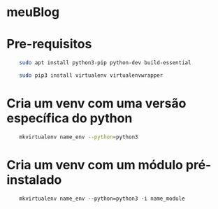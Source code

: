 # meuBlog

# Pre-requisitos
```sh
    sudo apt install python3-pip python-dev build-essential
```

```sh
    sudo pip3 install virtualenv virtualenvwrapper
```

# Cria um venv com uma versão específica do python
```sh
    mkvirtualenv name_env --python=python3
```
# Cria um venv com um módulo pré-instalado
```
    mkvirtualenv name_env --python=python3 -i name_module
```